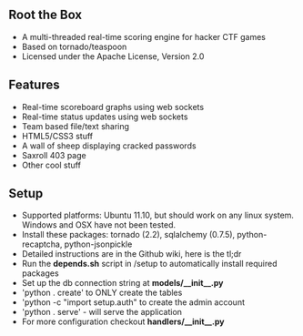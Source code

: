  Root the Box
-------------------
* A multi-threaded real-time scoring engine for hacker CTF games
* Based on tornado/teaspoon
* Licensed under the Apache License, Version 2.0

Features
-------------------
* Real-time scoreboard graphs using web sockets
* Real-time status updates using web sockets
* Team based file/text sharing
* HTML5/CSS3 stuff
* A wall of sheep displaying cracked passwords
* Saxroll 403 page
* Other cool stuff

 Setup
-------------------
* Supported platforms: Ubuntu 11.10, but should work on any linux system.  Windows and OSX have not been tested.
* Install these packages: tornado (2.2), sqlalchemy (0.7.5), python-recaptcha, python-jsonpickle
* Detailed instructions are in the Github wiki, here is the tl;dr
* Run the __depends.sh__ script in /setup to automatically install required packages
* Set up the db connection string at __models/\_\_init\_\_.py__
* 'python . create' to ONLY create the tables 
* 'python -c "import setup.auth" to create the admin account
* 'python . serve' - will serve the application
*  For more configuration checkout __handlers/\_\_init\_\_.py__


